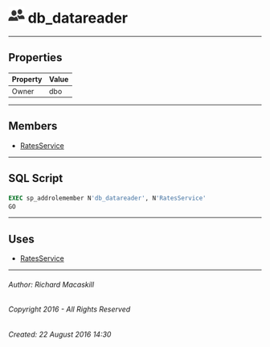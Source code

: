 #### 



# ![Database Roles](../../../../../Images/Role_Database32.png) db_datareader

---

## <a name="#properties"></a>Properties

| Property | Value |
|---|---|
| Owner | dbo |


---

## <a name="#members"></a>Members

* [RatesService](RatesService.md)


---

## <a name="#sqlscript"></a>SQL Script

```sql
EXEC sp_addrolemember N'db_datareader', N'RatesService'
GO

```


---

## <a name="#uses"></a>Uses

* [RatesService](RatesService.md)


---

###### Author:  Richard Macaskill

###### Copyright 2016 - All Rights Reserved

###### Created: 22 August 2016 14:30

